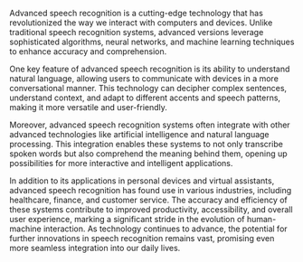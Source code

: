 Advanced speech recognition is a cutting-edge technology that has revolutionized the way we interact with computers and devices. Unlike traditional speech recognition systems, advanced versions leverage sophisticated algorithms, neural networks, and machine learning techniques to enhance accuracy and comprehension.

One key feature of advanced speech recognition is its ability to understand natural language, allowing users to communicate with devices in a more conversational manner. This technology can decipher complex sentences, understand context, and adapt to different accents and speech patterns, making it more versatile and user-friendly.

Moreover, advanced speech recognition systems often integrate with other advanced technologies like artificial intelligence and natural language processing. This integration enables these systems to not only transcribe spoken words but also comprehend the meaning behind them, opening up possibilities for more interactive and intelligent applications.

In addition to its applications in personal devices and virtual assistants, advanced speech recognition has found use in various industries, including healthcare, finance, and customer service. The accuracy and efficiency of these systems contribute to improved productivity, accessibility, and overall user experience, marking a significant stride in the evolution of human-machine interaction. As technology continues to advance, the potential for further innovations in speech recognition remains vast, promising even more seamless integration into our daily lives.
